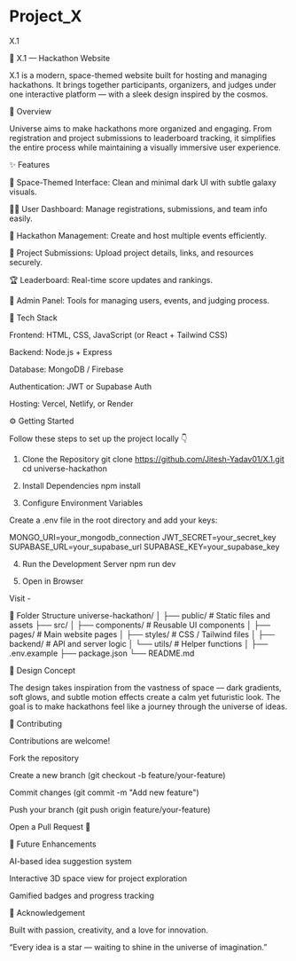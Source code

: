 # Project_X
X.1


🌌 X.1 — Hackathon Website

X.1 is a modern, space-themed website built for hosting and managing hackathons.
It brings together participants, organizers, and judges under one interactive platform — with a sleek design inspired by the cosmos.

🚀 Overview

Universe aims to make hackathons more organized and engaging.
From registration and project submissions to leaderboard tracking, it simplifies the entire process while maintaining a visually immersive user experience.

✨ Features

🌠 Space-Themed Interface: Clean and minimal dark UI with subtle galaxy visuals.

👩‍🚀 User Dashboard: Manage registrations, submissions, and team info easily.

🧩 Hackathon Management: Create and host multiple events efficiently.

📂 Project Submissions: Upload project details, links, and resources securely.

🏆 Leaderboard: Real-time score updates and rankings.

🔧 Admin Panel: Tools for managing users, events, and judging process.

🧠 Tech Stack

Frontend: HTML, CSS, JavaScript (or React + Tailwind CSS)

Backend: Node.js + Express

Database: MongoDB / Firebase

Authentication: JWT or Supabase Auth

Hosting: Vercel, Netlify, or Render

⚙️ Getting Started

Follow these steps to set up the project locally 👇

1. Clone the Repository
git clone https://github.com/Jitesh-Yadav01/X.1.git
cd universe-hackathon

2. Install Dependencies
npm install

3. Configure Environment Variables

Create a .env file in the root directory and add your keys:

MONGO_URI=your_mongodb_connection
JWT_SECRET=your_secret_key
SUPABASE_URL=your_supabase_url
SUPABASE_KEY=your_supabase_key

4. Run the Development Server
npm run dev

5. Open in Browser

Visit -

📁 Folder Structure
universe-hackathon/
│
├── public/             # Static files and assets
├── src/
│   ├── components/     # Reusable UI components
│   ├── pages/          # Main website pages
│   ├── styles/         # CSS / Tailwind files
│   ├── backend/        # API and server logic
│   └── utils/          # Helper functions
│
├── .env.example
├── package.json
└── README.md

🎨 Design Concept

The design takes inspiration from the vastness of space —
dark gradients, soft glows, and subtle motion effects create a calm yet futuristic look.
The goal is to make hackathons feel like a journey through the universe of ideas.

🤝 Contributing

Contributions are welcome!

Fork the repository

Create a new branch (git checkout -b feature/your-feature)

Commit changes (git commit -m "Add new feature")

Push your branch (git push origin feature/your-feature)

Open a Pull Request 🚀

🔭 Future Enhancements

AI-based idea suggestion system

Interactive 3D space view for project exploration

Gamified badges and progress tracking

💫 Acknowledgement

Built with passion, creativity, and a love for innovation.

“Every idea is a star — waiting to shine in the universe of imagination.”
